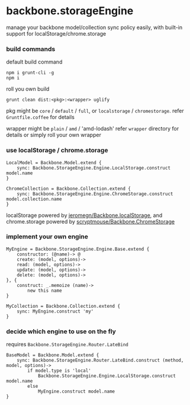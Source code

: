 backbone.storageEngine
======================

manage your backbone model/collection sync policy easily, with built-in support for localStorage/chrome.storage

### build commands
default build command

    npm i grunt-cli -g
    npm i

roll you own build

    grunt clean dist:<pkg>:<wrapper> uglify

pkg might be `core` / `default` / `full`, or `localstorage` / `chromestorage`. refer `Gruntfile.coffee` for details

wrapper might be `plain` / `amd` / 'amd-lodash' refer `wrapper` directory for details or simply roll your own wrapper 

### use localStorage / chrome.storage

    LocalModel = Backbone.Model.extend {
        sync: Backbone.StorageEngine.Engine.LocalStorage.construct model.name
    }

    ChromeCollection = Backbone.Collection.extend {
        sync: Backbone.StorageEngine.Engine.ChromeStorage.construct model.collection.name
    }

localStorage powered by [jeromegn/Backbone.localStorage](https://github.com/jeromegn/Backbone.localStorage), and chrome.storage powered by [scryptmouse/Backbone.ChromeStorage](https://github.com/scryptmouse/Backbone.ChromeStorage)

### implement your own engine

    MyEngine = Backbone.StorageEngine.Engine.Base.extend {
        constructor: (@name)-> @
        create: (model, options)->
        read: (model, options)->
        update: (model, options)->
        delete: (model, options)->
    }, {
        construct: _.memoize (name)->
            new this name
    }

    MyCollection = Backbone.Collection.extend {
        sync: MyEngine.construct 'my'
    }

### decide which engine to use on the fly
requires `Backbone.StorageEngine.Router.LateBind`

    BaseModel = Backbone.Model.extend {
        sync: Backbone.StorageEngine.Router.LateBind.construct (method, model, options)->
            if model.type is 'local'
                Backbone.StorageEngine.Engine.LocalStorage.construct model.name
            else
                MyEngine.construct model.name
    }


